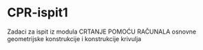 # CPR-ispit1
Zadaci za ispit iz modula  CRTANJE POMOĆU RAČUNALA osnovne geometrijske konstrukcije i konstrukcije krivulja
